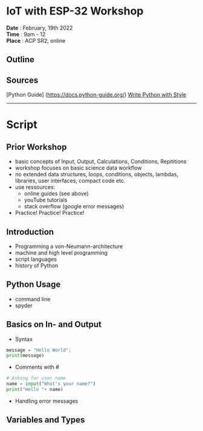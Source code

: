 # IoT with ESP-32 Workshop

**Date** : February, 19th 2022  
**Time** : 9am - 12  
**Place** : ACP SR2, online

## Outline


## Sources
[Python Guide] (https://docs.python-guide.org/)
[Write Python with Style](https://docs.python-guide.org/writing/style/)

---
# Script

## Prior Workshop
- basic concepts of Input, Output, Calculations, Conditions, Repititions
- workshop focuses on basic science data workflow
- no extended data structures, loops, conditions, objects, lambdas, libraries, user interfaces, compact code etc.
- use ressources:
  - online guides (see above)
  - youTube tutorials
  - stack overflow (google error messages)
- Practice! Practice! Practice!

## Introduction
- Programming a von-Neumann-architecture
- machine and high level programming
- script languages
- history of Python

## Python Usage
- command line
- spyder

## Basics on In- and Output
- Syntax
```python
message = "Hello World";
print(message)
```
- Comments with #
```python
# Asking for user name
name = input("What's your name?") 
print("Hello "+ name)
```
- Handling error messages

## Variables and Types

